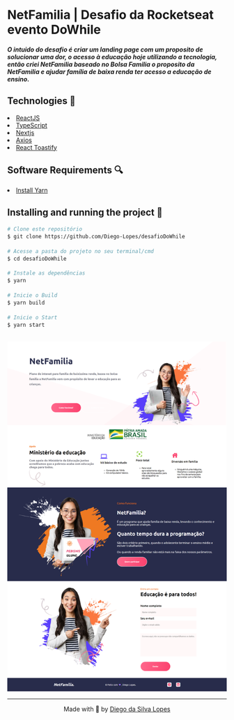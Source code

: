 # NetFamilia | Desafio da Rocketseat evento DoWhile

##### O intuido do desafio é criar um landing page com um proposito de solucionar uma dor, o acesso à educação hoje utilizando a tecnologia, então criei NetFamilia baseado no Bolsa Familia o proposito da NetFamilia e ajudar família de baixa renda ter acesso a educação de ensino.

<h2> Technologies 🚀 </h2>
<li><a href="https://reactnative.dev/">ReactJS</a></li>
<li><a href="https://www.typescriptlang.org/">TypeScript</a></li>
<li><a href="https://nextjs.org/docs/getting-started">Nextjs</a></li>
<li><a href="https://axios-http.com/docs/intro">Axios</a></li>
<li><a href="https://fkhadra.github.io/react-toastify/introduction">React Toastify</a></li>

<h2> Software Requirements 🔍</h2>

<li><a href="https://yarnpkg.com/">Install Yarn</a></li>
<!-- <li><a href="https://nodejs.org/en/">Install NodeJs</a></li> -->

<h2> Installing and running the project 🎲</h2>

```bash
# Clone este repositório
$ git clone https://github.com/Diego-Lopes/desafioDoWhile

# Acesse a pasta do projeto no seu terminal/cmd
$ cd desafioDoWhile

# Instale as dependências
$ yarn

# Inicie o Build
$ yarn build

# Inicie o Start
$ yarn start

```

<br/>

<img src="./public/img/screen.png"/>

<br />
<hr />
<p align=center>Made with 💜 by <a href="https://www.linkedin.com/in/diego-lopes-37877a105/">Diego da Silva Lopes</a><p>
